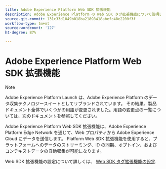 ```yaml
---
title: Adobe Experience Platform Web SDK 拡張機能
description: Adobe Experience Platform の Web SDK タグ拡張機能について説明します。
source-git-commit: 131c33d1049b018ba21898418abefc48e2200f3f
workflow-type: tm+mt
source-wordcount: '127'
ht-degree: 87%

---
```



# Adobe Experience Platform Web SDK 拡張機能

>[!NOTE]
>
>Adobe Experience Platform Launch は、Adobe Experience Platform のデータ収集テクノロジースイートとしてリブランドされています。 その結果、製品ドキュメント全体でいくつかの用語が変更されました。用語の変更点の一覧については、次の[ドキュメント](../tags/term-updates.md)を参照してください。

Adobe Experience Platform Web SDK 拡張機能は、Adobe Experience Platform Edge Network を通じて、Web プロパティから Adobe Experience Cloud にデータを送信します。 Platform Web SDK 拡張機能を使用すると、プラットフォームへのデータのストリーミング、ID の同期、オプトイン、およびコンテキストデータの自動収集が可能になります。

Web SDK 拡張機能の設定について詳しくは、 [Web SDK タグ拡張機能の設定](../tags/extensions/client/web-sdk/web-sdk-extension-configuration.md).
